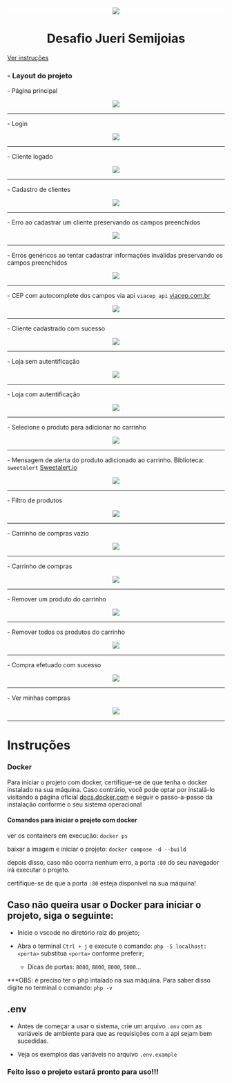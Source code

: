 
<div style="background: #fff; text-align: center; border-radius: 5px; margin: 10px 0;">
  <img src="./views/assets/images/readme/pages/logo.png" />
</div>

<h1 style="text-align: center;">
  Desafio Jueri Semijoias
</h1>

<a href="#instructions" style="margin: 5px 0;">
  Ver instruções
</a>

<h3>
  - Layout do projeto
</h3>

<p>
  - Página principal
</p>

<div style=" text-align: center; border-radius: 5px; margin: 10px 0;">
  <img src="./views/assets/images/readme/gif/dashboard.gif" />
</div>

<hr>

<p>
  - Login
</p>

<div style=" text-align: center; border-radius: 5px; margin: 10px 0;">
  <img src="./views/assets/images/readme/pages/page-login.png" />
</div>

<hr>

<p>
  - Cliente logado 
</p>

<div style=" text-align: center; border-radius: 5px; margin: 10px 0;">
  <img src="./views/assets/images/readme/pages/login-auth.png" />
</div>

<hr>

<p>
  - Cadastro de clientes 
</p>

<div style=" text-align: center; border-radius: 5px; margin: 10px 0;">
  <img src="./views/assets/images/readme/pages/register.png" />
</div>

<hr>

<p>
  - Erro ao cadastrar um cliente preservando os campos preenchidos
</p>

<div style=" text-align: center; border-radius: 5px; margin: 10px 0;">
  <img src="./views/assets/images/readme/pages/register-error-alert.png" />
</div>

<hr>

<p>
  - Erros genéricos ao tentar cadastrar informações inválidas preservando os campos preenchidos
</p>

<div style=" text-align: center; border-radius: 5px; margin: 10px 0;">
  <img src="./views/assets/images/readme/pages/register-erros-log.png" />
</div>

<hr>

<p>
  - CEP com autocomplete dos campos via api <code>viacep api</code> 
  <a href="https://viacep.com.br/">viacep.com.br</a>
</p>

<div style=" text-align: center; border-radius: 5px; margin: 10px 0;">
  <img src="./views/assets/images/readme/pages/cep-autocomplete.png" />
</div>

<hr>

<p>
  - Cliente cadastrado com sucesso
</p>

<div style=" text-align: center; border-radius: 5px; margin: 10px 0;">
  <img src="./views/assets/images/readme/pages/register-success.png" />
</div>

<hr>

<p>
  - Loja sem autentificação
</p>

<div style=" text-align: center; border-radius: 5px; margin: 10px 0;">
  <img src="./views/assets/images/readme/gif/shop.gif" />
</div>

<hr>

<p>
  - Loja com autentificação
</p>

<div style=" text-align: center; border-radius: 5px; margin: 10px 0;">
  <img src="./views/assets/images/readme/gif/shop-auth.gif" />
</div>

<hr>

<p>
  - Selecione o produto para adicionar no carrinho
</p>

<div style=" text-align: center; border-radius: 5px; margin: 10px 0;">
  <img src="./views/assets/images/readme/pages/product-select.png" />
</div>

<hr>

<p>
  - Mensagem de alerta do produto adicionado ao carrinho.
  Biblioteca: <code>sweetalert</code>  
  <a href="https://sweetalert2.github.io/#examples">
  Sweetalert.io
  </a>
</p>

<div style=" text-align: center; border-radius: 5px; margin: 10px 0;">
  <img src="./views/assets/images/readme/pages/product-add.png" />
</div>

<hr>

<p>
  - Filtro de produtos
</p>

<div style=" text-align: center; border-radius: 5px; margin: 10px 0;">
  <img src="./views/assets/images/readme/gif/search-product.gif" />
</div>

<hr>

<p>
  - Carrinho de compras vazio
</p>

<div style=" text-align: center; border-radius: 5px; margin: 10px 0;">
  <img src="./views/assets/images/readme/pages/cart-empty.png" />
</div>

<hr>

<p>
  - Carrinho de compras
</p>

<div style=" text-align: center; border-radius: 5px; margin: 10px 0;">
  <img src="./views/assets/images/readme/pages/cart.png" />
</div>

<hr>

<p>
  - Remover um produto do carrinho
</p>

<div style=" text-align: center; border-radius: 5px; margin: 10px 0;">
  <img src="./views/assets/images/readme/pages/cart-remove-item.png" />
</div>

<hr>

<p>
  - Remover todos os produtos do carrinho
</p>

<div style=" text-align: center; border-radius: 5px; margin: 10px 0;">
  <img src="./views/assets/images/readme/pages/cart-remove-all.png" />
</div>

<hr>

<p>
  - Compra efetuado com sucesso
</p>

<div style=" text-align: center; border-radius: 5px; margin: 10px 0;">
  <img src="./views/assets/images/readme/pages/cart-finish.png" />
</div>

<hr>

<p>
  - Ver minhas compras
</p>

<div style=" text-align: center; border-radius: 5px; margin: 10px 0;">
  <img src="./views/assets/images/readme/pages/shopping.png" />
</div>

<hr>

<h1 id="instructions">
  Instruções 
</h1>


<h3>
  Docker
</h3>

<p>
  Para iniciar o projeto com docker, certifique-se de que tenha o docker instalado na sua máquina. Caso contrário, você pode optar por instalá-lo visitando a página oficial <a href="https://docs.docker.com/engine/install/">docs.docker.com</a> e seguir o passo-a-passo da instalação conforme o seu sistema operacional
</p>

<h4>
  Comandos para iniciar o projeto com docker
</h4>

ver os containers em execução: `docker ps`

baixar a imagem e iniciar o projeto: `docker compose -d --build`

depois disso, caso não ocorra nenhum erro, a porta `:80` do seu navegador irá executar o projeto.

certifique-se de que a porta `:80` esteja disponível na sua máquina!

## Caso não queira usar o Docker para iniciar o projeto, siga o seguinte:

- Inicie o vscode no diretório raiz do projeto;

- Abra o terminal `Ctrl + j` e execute o comando: `php -S localhost:<porta>` substitua `<porta>` conforme preferir;

  - Dicas de portas: `8080`, `8800`, `8000`, `5000`...

***OBS: é preciso ter o php intalado na sua máquina. Para saber disso digite no terminal o comando: `php -v`

## .env

- Antes de começar a usar o sistema, crie um arquivo `.env` com as variáveis de ambiente para que as requisições com a api sejam bem sucedidas.

- Veja os exemplos das variáveis no arquivo `.env.example`

### Feito isso o projeto estará pronto para uso!!! 